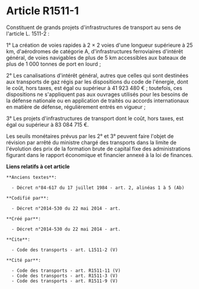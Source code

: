 # Article R1511-1

Constituent de grands projets d'infrastructures de transport au sens de l'article L. 1511-2 : 

1° La création de voies rapides à 2 × 2 voies d'une longueur supérieure à 25 km, d'aérodromes de catégorie A,
d'infrastructures ferroviaires d'intérêt général, de voies navigables de plus de 5 km accessibles aux bateaux de plus de 1
000 tonnes de port en lourd ; 

2° Les canalisations d'intérêt général, autres que celles qui sont destinées aux transports de gaz régis par les dispositions
du code de l'énergie, dont le coût, hors taxes, est égal ou supérieur à 41 923 480 € ; toutefois, ces dispositions ne
s'appliquent pas aux ouvrages utilisés pour les besoins de la défense nationale ou en application de traités ou accords
internationaux en matière de défense, régulièrement entrés en vigueur ; 

3° Les projets d'infrastructures de transport dont le coût, hors taxes, est égal ou supérieur à 83 084 715 €. 

Les seuils monétaires prévus par les 2° et 3° peuvent faire l'objet de révision par arrêté du ministre chargé des transports
dans la limite de l'évolution des prix de la formation brute de capital fixe des administrations figurant dans le rapport
économique et financier annexé à la loi de finances.

**Liens relatifs à cet article**

	**Anciens textes**:

	  - Décret n°84-617 du 17 juillet 1984 - art. 2, alinéas 1 à 5 (Ab)

	**Codifié par**:

	  - Décret n°2014-530 du 22 mai 2014 - art.

	**Créé par**:

	  - Décret n°2014-530 du 22 mai 2014 - art.

	**Cite**:

	  - Code des transports - art. L1511-2 (V)

	**Cité par**:

	  - Code des transports - art. R1511-11 (V)
	  - Code des transports - art. R1511-3 (V)
	  - Code des transports - art. R1511-9 (V)

